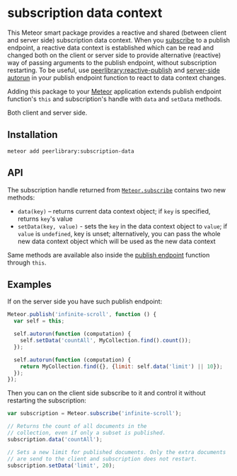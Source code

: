subscription data context
=========================

This Meteor smart package provides a reactive and shared (between client and server side)
subscription data context. When you [subscribe](http://docs.meteor.com/#/full/meteor_subscribe)
to a publish endpoint, a reactive data context is established which can be read and changed both
on the client or server side to provide alternative (reactive) way of passing arguments
to the publish endpoint, without subscription restarting. To be useful, use
[peerlibrary:reactive-publish](https://github.com/peerlibrary/meteor-reactive-publish) and
[server-side autorun](https://github.com/peerlibrary/meteor-server-autorun) in your publish
endpoint function to react to data context changes.

Adding this package to your [Meteor](http://www.meteor.com/) application extends
publish endpoint function's `this` and subscription's handle with `data` and `setData` methods.

Both client and server side.

Installation
------------

```
meteor add peerlibrary:subscription-data
```

API
---

The subscription handle returned from [`Meteor.subscribe`](http://docs.meteor.com/#/full/meteor_subscribe)
contains two new methods:

* `data(key)` – returns current data context object; if `key` is specified, returns `key`'s value
* `setData(key, value)` - sets the `key` in the data context object to `value`; if `value` is `undefined`, key is unset;
  alternatively, you can pass the whole new data context object which will be used as the new data context

Same methods are available also inside the [publish endpoint](http://docs.meteor.com/#/full/meteor_publish) function
through `this`.

Examples
--------

If on the server side you have such publish endpoint:

```javascript
Meteor.publish('infinite-scroll', function () {
  var self = this;

  self.autorun(function (computation) {
    self.setData('countAll', MyCollection.find().count());
  });

  self.autorun(function (computation) {
    return MyCollection.find({}, {limit: self.data('limit') || 10});
  });
});
```

Then you can on the client side subscribe to it and control it without restarting the subscription:

```javascript
var subscription = Meteor.subscribe('infinite-scroll');

// Returns the count of all documents in the
// collection, even if only a subset is published.
subscription.data('countAll');

// Sets a new limit for published documents. Only the extra documents
// are send to the client and subscription does not restart.
subscription.setData('limit', 20);
```
